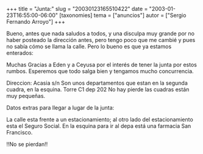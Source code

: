 +++
title = "Junta:"
slug = "20030123165510422"
date = "2003-01-23T16:55:00-06:00"
[taxonomies]
tema = ["anuncios"]
autor = ["Sergio Fernando Arroyo"]
+++

Bueno, antes que nada saludos a todos, y una disculpa muy grande por no
haber posteado la dirección antes, pero tengo poco que me cambié y pues
no sabía cómo se llama la calle. Pero lo bueno es que ya estamos
enterados:

Muchas Gracias a Eden y a Ceyusa por el interés de tener la junta por
estos rumbos. Esperemos que todo salga bien y tengamos mucho
concurrencia.

Direccion: Acasia s/n Son unos departamentos que estan en la segunda
cuadra, en la esquina. Torre C1 dep 202 No hay pierde las cuadras están
muy pequeñas.

Datos extras para llegar a lugar de la junta:

La calle esta frente a un estacionamiento; al otro lado del
estacionamiento esta el Seguro Social. En la esquina para ir al depa
está una farmacia San Francisco.

!!No se pierdan!!

